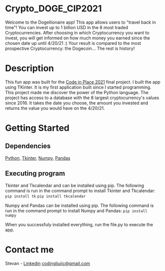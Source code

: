 # Crypto_DOGE_CIP2021

Welcome to the Dogellionaire app!
This app allows users to "travel back in time"! You can invest up to 1 billion USD in the 8 most traded Cryptocurrencies.
After choosing in which Cryptocurrency you want to invest, you will get informed on how much money you earned since the chosen date up until 4/20/21 :)
Your result is compared to the most prospective Cryptocurrency: the Dogecoin... 
The rest is history!

# Description

This fun app was built for the [Code in Place 2021](https://codeinplace.stanford.edu/2021/showcase/361) final project. I built the app using TKinter.
It is my first application built since I started programming. This project made me discover the power of the Python language. 
The project has access to a database with the 8 largest cryptocurrency's values since 2016. It takes the date you choose, the amount you invested and returns the value
you would have on the 4/20/21. 

# Getting Started
## Dependencies

[Python](https://www.python.org/), [Tkinter](https://docs.python.org/3/library/tkinter.html), [Numpy](https://numpy.org/install/), [Pandas](https://pandas.pydata.org/pandas-docs/stable/getting_started/install.html)

## Executing program

Tkinter and Tkcalendar and can be installed using pip. The following command is run in the command prompt to install Tkinter and Tkcalendar:
```pip install tk```
```pip install tkcalendar```

Numpy and Pandas can be installed using pip. The following command is run in the command prompt to install Numpy and Pandas:
```pip install numpy```

When you successfuly installed everything, run the file.py to execute the app. 

# Contact me 
Stevan - [Linkedin](https://www.linkedin.com/in/stevan-ljujic-5b4a2520a/) 
codingljujic@gmail.com
